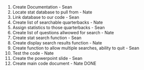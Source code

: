 1. Create Documentation - Sean
2. Locate stat database to pull from - Nate 
3. Link database to our code - Sean
4. Create list of searchable quarterbacks - Nate
5. Assign statistics to those quarterbacks - Sean
6. Create list of questions allwowed for search - Nate
7. Create stat search function - Sean
8. Create display search results function - Nate
9. Create function to allow multiple searches, ability to quit - Sean
10. Test the code - Nate
11. Create the powerpoint slide - Sean
12. Create main code document - Nate DONE
